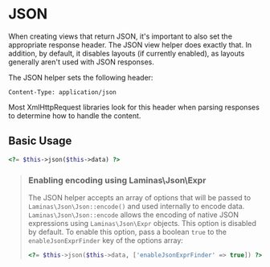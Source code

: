 # JSON

When creating views that return JSON, it's important to also set the appropriate
response header.  The JSON view helper does exactly that. In addition, by
default, it disables layouts (if currently enabled), as layouts generally aren't
used with JSON responses.

The JSON helper sets the following header:

```http
Content-Type: application/json
```

Most XmlHttpRequest libraries look for this header when parsing responses to
determine how to handle the content.

## Basic Usage

```php
<?= $this->json($this->data) ?>
```

> ### Enabling encoding using Laminas\Json\Expr
>
> The JSON helper accepts an array of options that will be passed to `Laminas\Json\Json::encode()` and
> used internally to encode data.
> `Laminas\Json\Json::encode` allows the encoding of native JSON expressions using `Laminas\Json\Expr`
> objects. This option is disabled by default. To enable this option, pass a boolean `true` to the
> `enableJsonExprFinder` key of the options array:
>
> ```php
> <?= $this->json($this->data, ['enableJsonExprFinder' => true]) ?>
> ```
